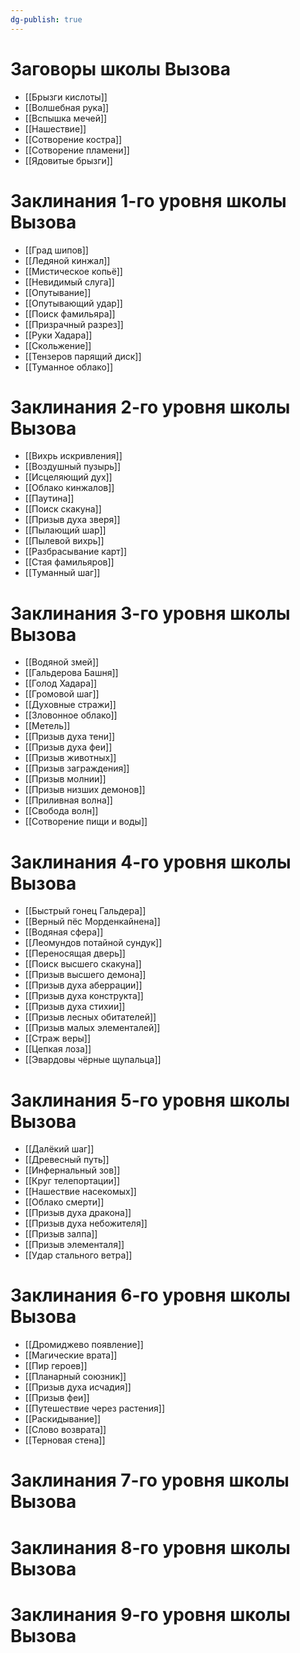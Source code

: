 ```yaml
---
dg-publish: true
---
```

# Заговоры школы Вызова
- [[Брызги кислоты]]
- [[Волшебная рука]]
- [[Вспышка мечей]]
- [[Нашествие]]
- [[Сотворение костра]]
- [[Сотворение пламени]]
- [[Ядовитые брызги]]
# Заклинания 1-го уровня школы Вызова
- [[Град шипов]]
- [[Ледяной кинжал]]
- [[Мистическое копьё]]
- [[Невидимый слуга]]
- [[Опутывание]]
- [[Опутывающий удар]]
- [[Поиск фамильяра]]
- [[Призрачный разрез]]
- [[Руки Хадара]]
- [[Скольжение]]
- [[Тензеров парящий диск]]
- [[Туманное облако]]
# Заклинания 2-го уровня школы Вызова
- [[Вихрь искривления]]
- [[Воздушный пузырь]]
- [[Исцеляющий дух]]
- [[Облако кинжалов]]
- [[Паутина]]
- [[Поиск скакуна]]
- [[Призыв духа зверя]]
- [[Пылающий шар]]
- [[Пылевой вихрь]]
- [[Разбрасывание карт]]
- [[Стая фамильяров]]
- [[Туманный шаг]]
# Заклинания 3-го уровня школы Вызова
- [[Водяной змей]]
- [[Гальдерова Башня]]
- [[Голод Хадара]]
- [[Громовой шаг]]
- [[Духовные стражи]]
- [[Зловонное облако]]
- [[Метель]]
- [[Призыв духа тени]]
- [[Призыв духа феи]]
- [[Призыв животных]]
- [[Призыв заграждения]]
- [[Призыв молнии]]
- [[Призыв низших демонов]]
- [[Приливная волна]]
- [[Свобода волн]]
- [[Сотворение пищи и воды]]
# Заклинания 4-го уровня школы Вызова
- [[Быстрый гонец Гальдера]]
- [[Верный пёс Морденкайнена]]
- [[Водяная сфера]]
- [[Леомундов потайной сундук]]
- [[Переносящая дверь]]
- [[Поиск высшего скакуна]]
- [[Призыв высшего демона]]
- [[Призыв духа аберрации]]
- [[Призыв духа конструкта]]
- [[Призыв духа стихии]]
- [[Призыв лесных обитателей]]
- [[Призыв малых элементалей]]
- [[Страж веры]]
- [[Цепкая лоза]]
- [[Эвардовы чёрные щупальца]]
# Заклинания 5-го уровня школы Вызова
- [[Далёкий шаг]]
- [[Древесный путь]]
- [[Инфернальный зов]]
- [[Круг телепортации]]
- [[Нашествие насекомых]]
- [[Облако смерти]]
- [[Призыв духа дракона]]
- [[Призыв духа небожителя]]
- [[Призыв залпа]]
- [[Призыв элементаля]]
- [[Удар стального ветра]]
# Заклинания 6-го уровня школы Вызова
- [[Дромиджево появление]]
- [[Магические врата]]
- [[Пир героев]]
- [[Планарный союзник]]
- [[Призыв духа исчадия]]
- [[Призыв феи]]
- [[Путешествие через растения]]
- [[Раскидывание]]
- [[Слово возврата]]
- [[Терновая стена]]
# Заклинания 7-го уровня школы Вызова
# Заклинания 8-го уровня школы Вызова
# Заклинания 9-го уровня школы Вызова

